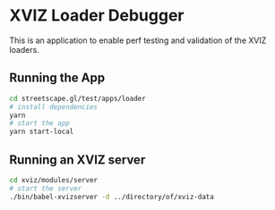 # XVIZ Loader Debugger

This is an application to enable perf testing and validation of the XVIZ loaders.

## Running the App

```bash
cd streetscape.gl/test/apps/loader
# install dependencies
yarn
# start the app
yarn start-local
```

## Running an XVIZ server

```bash
cd xviz/modules/server
# start the server 
./bin/babel-xvizserver -d ../directory/of/xviz-data
```
